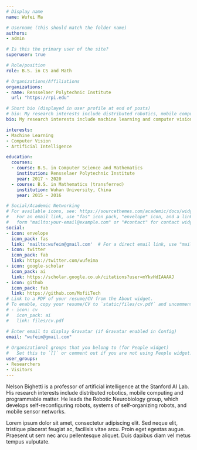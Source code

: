```yaml
---
# Display name
name: Wufei Ma

# Username (this should match the folder name)
authors:
- admin

# Is this the primary user of the site?
superuser: true

# Role/position
role: B.S. in CS and Math

# Organizations/Affiliations
organizations:
- name: Rensselaer Polytechnic Institute
  url: "https://rpi.edu"

# Short bio (displayed in user profile at end of posts)
# bio: My research interests include distributed robotics, mobile computing and programmable matter.
bio: My research interests include machine learning and computer vision, and I have a broader interest in general artificial intelligence.

interests:
- Machine Learning
- Computer Vision
- Artificial Intelligence

education:
  courses:
  - course: B.S. in Computer Science and Mathematics
    institution: Rensselaer Polytechnic Institute
    year: 2017 ~ 2020
  - course: B.S. in Mathematics (transferred)
    institution: Wuhan University, China
    year: 2015 ~ 2016

# Social/Academic Networking
# For available icons, see: https://sourcethemes.com/academic/docs/widgets/#icons
#   For an email link, use "fas" icon pack, "envelope" icon, and a link in the
#   form "mailto:your-email@example.com" or "#contact" for contact widget.
social:
- icon: envelope
  icon_pack: fas
  link: 'mailto:wufeim@gmail.com'  # For a direct email link, use "mailto:test@example.org".
- icon: twitter
  icon_pack: fab
  link: https://twitter.com/wufeima
- icon: google-scholar
  icon_pack: ai
  link: https://scholar.google.co.uk/citations?user=mYkvHdIAAAAJ
- icon: github
  icon_pack: fab
  link: https://github.com/MofiiTech
# Link to a PDF of your resume/CV from the About widget.
# To enable, copy your resume/CV to `static/files/cv.pdf` and uncomment the lines below.  
# - icon: cv
#   icon_pack: ai
#   link: files/cv.pdf

# Enter email to display Gravatar (if Gravatar enabled in Config)
email: "wufeim@gmail.com"
  
# Organizational groups that you belong to (for People widget)
#   Set this to `[]` or comment out if you are not using People widget.  
user_groups:
- Researchers
- Visitors
---
```


Nelson Bighetti is a professor of artificial intelligence at the Stanford AI Lab. His research interests include distributed robotics, mobile computing and programmable matter. He leads the Robotic Neurobiology group, which develops self-reconfiguring robots, systems of self-organizing robots, and mobile sensor networks.

Lorem ipsum dolor sit amet, consectetur adipiscing elit. Sed neque elit, tristique placerat feugiat ac, facilisis vitae arcu. Proin eget egestas augue. Praesent ut sem nec arcu pellentesque aliquet. Duis dapibus diam vel metus tempus vulputate. 
